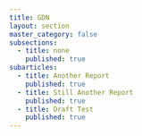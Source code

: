 ```yaml
---
title: GDN
layout: section
master_category: false
subsections:
  - title: none
    published: true
subarticles:
  - title: Another Report
    published: true
  - title: Still Another Report
    published: true
  - title: Draft Test
    published: true
---
```



